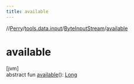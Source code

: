 ```yaml
---
title: available
---
```

//[Perry](../../../index.html)/[tools.data.input](../index.html)/[ByteInputStream](index.html)/[available](available.html)



# available



[jvm]\
abstract fun [available](available.html)(): [Long](https://kotlinlang.org/api/latest/jvm/stdlib/kotlin/-long/index.html)




